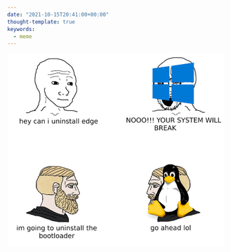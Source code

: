 ```yaml
---
date: "2021-10-15T20:41:00+00:00"
thought-template: true
keywords:
  - meme
---
```


![](f938c755fc3bd836.jpg "mem about windows limition")
